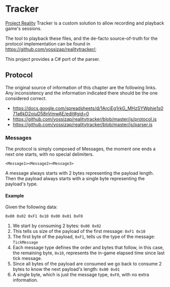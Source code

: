 # Tracker
[Project Reality](https://www.realitymod.com/) Tracker is a custom solution to allow recording and playback game's sessions.

The tool to playback these files, and the de-facto source-of-truth for the protocol implementation can be found in https://github.com/yossizap/realitytracker/;

This project provides a C# port of the parser.

## Protocol
The original source of information of this chapter are the following links. Any inconsistency and the information indicated there should be the one considered correct.
- https://docs.google.com/spreadsheets/d/1ArciEg1rkG_MHzSYWphje1s071a6kD2ojuD58nVmwAE/edit#gid=0
- https://github.com/yossizap/realitytracker/blob/master/js/protocol.js
- https://github.com/yossizap/realitytracker/blob/master/js/parser.js

### Messages
The protocol is simply composed of Messages, the moment one ends a next one starts, with no special delimiters.
```
<Message1><Message2><Message3>
```

A message always starts with 2 bytes representing the payload length. Then the payload always starts with a single byte representing the payload's type.

#### Example
Given the following data:
```
0x00 0x02 0xF1 0x10 0x00 0x01 0xF0
```
1. We start by consuming 2 bytes: `0x00 0x02`
2. This tells us size of the payload of the first message: `0xF1 0x10`
3. The first byte of the payload, `0xF1`, tells us the type of the message: `TickMessage`
4. Each message type defines the order and bytes that follow, in this case, the remaining byte, `0x10`, represents the in-game elapsed time since last tick message.
5. Since all bytes of the payload are consumed we go back to consume 2 bytes to know the next payload's length: `0x00 0x01`
6. A single byte, which is just the message type, `0xF0`, with no extra information.
